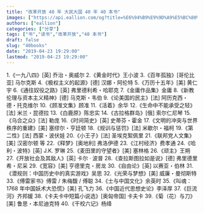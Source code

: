 ```yaml
---
title: "改革开放 40 年 大民大国 40 年 40 本书"
images: ["https://api.eallion.com/og?title=%E6%94%B9%E9%9D%A9%E5%BC%80%E6%94%BE%2040%20%E5%B9%B4%20%E5%A4%A7%E6%B0%91%E5%A4%A7%E5%9B%BD%2040%20%E5%B9%B4%2040%20%E6%9C%AC%E4%B9%A6"]
authors: ["eallion"]
categories: ["分享"]
tags: ["书","读书","改革开放","40 本书"]
draft: false
slug: "40books"
date: "2019-04-23 19:29:00"
lastmod: "2019-04-23 19:29:00"
---
```


1.《一九八四》[英] 乔治・奥威尔
2.《黄金时代》王小波
3.《百年孤独》[哥伦比亚] 马尔克斯
4.《极权主义的起源》[德] 汉娜・阿伦特
5.《万历十五年》[美] 黄仁宇
6.《通往奴役之路》[英] 弗里德利希・哈耶克
7.《金庸作品集》金庸
8.《新教伦理与资本主义精神》[德] 马克斯・韦伯
9.《论美国的民主》[法] 阿历克西・德・托克维尔
10.《顾准文集》顾准
11.《活着》余华
12.《生命中不能承受之轻》[法] 米兰・昆德拉
13.《白鹿原》陈忠实
14.《古拉格群岛》[俄] 索尔仁尼琴
15.《乌合之众》[法] 勒庞
16.《时间简史》[英] 史蒂芬・霍金
17.《文明的冲突与世界秩序的重建》[美] 塞缪尔・亨廷顿
18.《规训与惩罚》[法] 米歇尔・福柯
19.《第二性》[法] 西蒙・波伏娃
20.《小王子》[法] 圣埃克絮佩里
21.《联邦党人文集》[美] 汉密尔顿 等
22.《释梦》[奥地利] 弗洛伊德
23.《江村经济》费孝通
24.《哈利・波特》[英] J.K. 罗琳
25.《麦田里的守望者》[美] 塞林格
26.《顽主》王朔
27.《开放社会及其敌人》[英] 卡尔 · 波普
28.《查拉斯图拉如是说》[德] 弗里德里希・尼采
29.《宽容》[美] 亨德里克・房龙
30.《自由论》[英] 以赛亚・伯林
31.《潜规则：中国历史中的真实游戏》吴思
32.《光荣与梦想》[美] 威廉・曼彻斯特
33.《傅雷家书》傅雷 / 朱梅馥 / 傅聪
34.《士与中国文化》余英时
35.《叫魂：1768 年中国妖术大恐慌》[美] 孔飞力
36.《中国近代思想史论》李泽厚
37.《巨流河》齐邦媛
38.《卡夫卡中短篇小说选》[奥匈帝国] 卡夫卡
39.《菊（花）与刀》[美] 鲁思・本尼迪克特
40.《干校六记》杨绛
